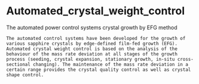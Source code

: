 # Automated_crystal_weight_control
The automated power control systems crystal growth by EFG method

	The automated control systems have been developed for the growth of various sapphire crystals by edge-defined film-fed growth (EFG). Automated crystal weight control is based on the analysis of the behaviour of the mass rate deviation at all stages of the growth process (seeding, crystal expansion, stationary growth, in-situ cross-sectional changing). The maintenance of the mass rate deviation in a certain range provides the crystal quality control as well as crystal shape control.
